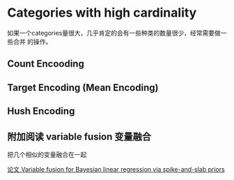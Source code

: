 
# Categories with high cardinality 

如果一个categories量很大，几乎肯定的会有一些种类的数量很少，经常需要做一些合并
的操作。


## Count Encooding

## Target Encoding (Mean Encoding)

## Hush Encoding



## 附加阅读 variable fusion 变量融合

把几个相似的变量融合在一起

[论文 Variable fusion for Bayesian linear regression via spike-and-slab
priors](https://arxiv.org/pdf/2003.13299.pdf ":)")
